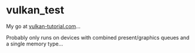 # vulkan_test

My go at [vulkan-tutorial.com](https://www.vulkan-tutorial.com)...

Probably only runs on devices with combined present/graphics queues and a single memory type...
